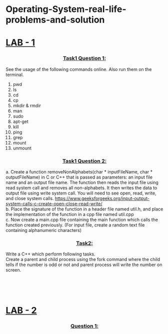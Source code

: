 # Operating-System-real-life-problems-and-solution


<a href="Lab1"><h1>LAB - 1</h1></a>

<a href="Lab1/Task%201%20solution.rar"><h3 align="center" >Task1 Question 1:  </h3></a>

See the usage of the following commands online. Also run them on the terminal.<br>
1.	pwd<br>
2.	ls<br>
3.	cd<br>
4.	cp<br>
5.	mkdir & rmdir<br>
6.	man<br>
7.	sudo<br>
8.	apt-get<br>
9.	kill<br>
10.	ping<br>
11.	grep<br>
12.	mount<br>
13.	unmount<br>


<a href="Lab1/Task%201%20solution.rar"><h3 align="center" >Task1 Question 2:  </h3></a>
a.	Create a function removeNonAlphabets(char * inputFileName, char * outputFileName) in C or C++ that is passed as parameters: an input file name and an output file name.  The function then reads the input file using read system call and removes all non-alphabets. It then writes the data to output file using write system call. You will need to see open, read, write, and close system calls. https://www.geeksforgeeks.org/input-output-system-calls-c-create-open-close-read-write/<br>
b. Place the signature of the function in a header file named util.h, and place the implementation of the function in a cpp file named util.cpp<br>
c.	Now create a main.cpp file containing the main function which calls the function created previously. (For input file, create a random text file containing alphanumeric characters)<br>


<a href="Lab1/Task%202%20solution.cpp"><h3 align="center" >Task2:  </h3></a>
Write a C++ which perform following tasks.<br>
Create a parent and child process using the fork command where the child tells if the number is odd or not and parent process will write the number on screen.<br>

<br>
<br>
<br>

<a href="Lab2"><h1>LAB - 2</h1></a>

<a href="Lab1/Task%201%20solution.rar"><h3 align="center" >Question 1:  </h3></a>
